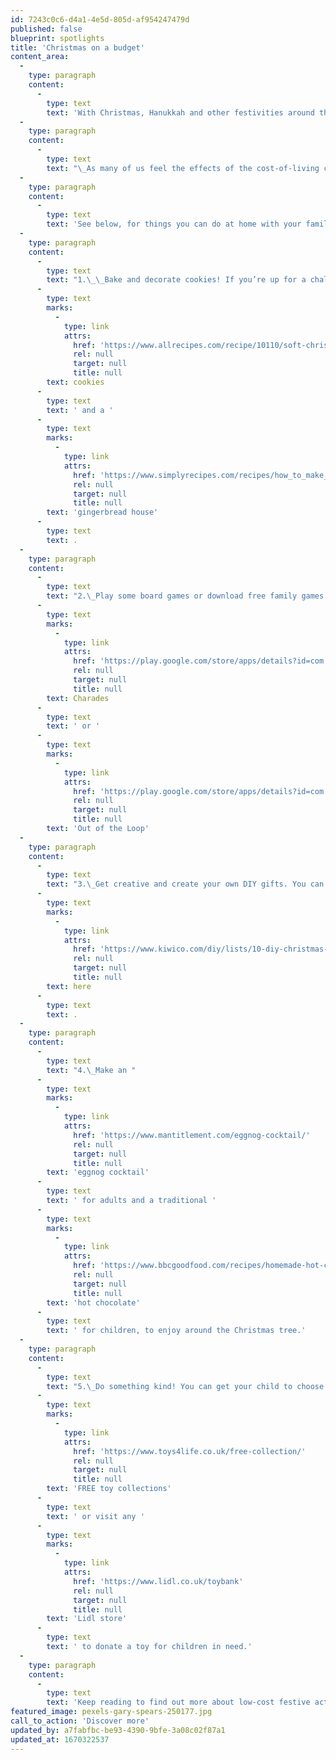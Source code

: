 ```yaml
---
id: 7243c0c6-d4a1-4e5d-805d-af954247479d
published: false
blueprint: spotlights
title: 'Christmas on a budget'
content_area:
  -
    type: paragraph
    content:
      -
        type: text
        text: 'With Christmas, Hanukkah and other festivities around the corner, there are many exciting events and activities that you can see and do to celebrate! This special time of the year is a great opportunity to spend time with friends and family.'
  -
    type: paragraph
    content:
      -
        type: text
        text: "\_As many of us feel the effects of the cost-of-living crisis; we are providing a list of low-cost activities, from Christmas crafting to a light trail and at-home fun for you to enjoy!"
  -
    type: paragraph
    content:
      -
        type: text
        text: 'See below, for things you can do at home with your family this Christmas:'
  -
    type: paragraph
    content:
      -
        type: text
        text: "1.\_\_Bake and decorate cookies! If you’re up for a challenge, you could try making a gingerbread house! Check out the recipes for "
      -
        type: text
        marks:
          -
            type: link
            attrs:
              href: 'https://www.allrecipes.com/recipe/10110/soft-christmas-cookies/'
              rel: null
              target: null
              title: null
        text: cookies
      -
        type: text
        text: ' and a '
      -
        type: text
        marks:
          -
            type: link
            attrs:
              href: 'https://www.simplyrecipes.com/recipes/how_to_make_a_gingerbread_house/'
              rel: null
              target: null
              title: null
        text: 'gingerbread house'
      -
        type: text
        text: .
  -
    type: paragraph
    content:
      -
        type: text
        text: "2.\_Play some board games or download free family games to a device. Why not try "
      -
        type: text
        marks:
          -
            type: link
            attrs:
              href: 'https://play.google.com/store/apps/details?id=com.klikapp.charades2&hl=en_GB&gl=US'
              rel: null
              target: null
              title: null
        text: Charades
      -
        type: text
        text: ' or '
      -
        type: text
        marks:
          -
            type: link
            attrs:
              href: 'https://play.google.com/store/apps/details?id=com.tastyrook.loop&hl=en_GB&gl=US'
              rel: null
              target: null
              title: null
        text: 'Out of the Loop'
  -
    type: paragraph
    content:
      -
        type: text
        text: "3.\_Get creative and create your own DIY gifts. You can find cool ideas "
      -
        type: text
        marks:
          -
            type: link
            attrs:
              href: 'https://www.kiwico.com/diy/lists/10-diy-christmas-gifts-that-kids-can-make'
              rel: null
              target: null
              title: null
        text: here
      -
        type: text
        text: .
  -
    type: paragraph
    content:
      -
        type: text
        text: "4.\_Make an "
      -
        type: text
        marks:
          -
            type: link
            attrs:
              href: 'https://www.mantitlement.com/eggnog-cocktail/'
              rel: null
              target: null
              title: null
        text: 'eggnog cocktail'
      -
        type: text
        text: ' for adults and a traditional '
      -
        type: text
        marks:
          -
            type: link
            attrs:
              href: 'https://www.bbcgoodfood.com/recipes/homemade-hot-chocolate'
              rel: null
              target: null
              title: null
        text: 'hot chocolate'
      -
        type: text
        text: ' for children, to enjoy around the Christmas tree.'
  -
    type: paragraph
    content:
      -
        type: text
        text: "5.\_Do something kind! You can get your child to choose their old unwanted toys to donate to your local toy bank or charity shop. Find out more about "
      -
        type: text
        marks:
          -
            type: link
            attrs:
              href: 'https://www.toys4life.co.uk/free-collection/'
              rel: null
              target: null
              title: null
        text: 'FREE toy collections'
      -
        type: text
        text: ' or visit any '
      -
        type: text
        marks:
          -
            type: link
            attrs:
              href: 'https://www.lidl.co.uk/toybank'
              rel: null
              target: null
              title: null
        text: 'Lidl store'
      -
        type: text
        text: ' to donate a toy for children in need.'
  -
    type: paragraph
    content:
      -
        type: text
        text: 'Keep reading to find out more about low-cost festive activities happening in Suffolk!'
featured_image: pexels-gary-spears-250177.jpg
call_to_action: 'Discover more'
updated_by: a7fabfbc-be93-4390-9bfe-3a08c02f87a1
updated_at: 1670322537
---
```

